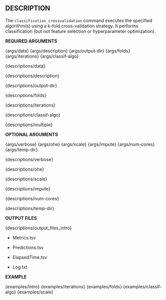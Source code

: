 ## DESCRIPTION

The `classification_crossvalidation` command executes the specified algorithm(s) using a k-fold cross-validation strategy. It performs classification (but not feature selection or hyperparameter optimization).

**REQUIRED ARGUMENTS**

{args/data}
{args/description}
{args/output-dir}
{args/folds}
{args/iterations}
{args/classif-algo}

{descriptions/data}

{descriptions/description}

{descriptions/output-dir}

{descriptions/folds}

{descriptions/iterations}

{descriptions/classif-algo}

{descriptions/multiple}

**OPTIONAL ARGUMENTS**

{args/verbose}
{args/ohe}
{args/scale}
{args/impute}
{args/num-cores}
{args/temp-dir}

{descriptions/verbose}

{descriptions/ohe}

{descriptions/scale}

{descriptions/impute}

{descriptions/num-cores}

{descriptions/temp-dir}

**OUTPUT FILES**

{descriptions/output_files_intro}

* Metrics.tsv

* Predictions.tsv

* ElapsedTime.tsv

* Log.txt

**EXAMPLE**

{examples/intro}
{examples/iterations}
{examples/folds}
{examples/classif-algo}
{examples/scale}